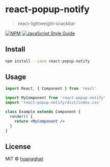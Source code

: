 # react-popup-notify

> react-lightweight-snackbar

[![NPM](https://img.shields.io/npm/v/react-popup-notify.svg)](https://www.npmjs.com/package/react-popup-notify) [![JavaScript Style Guide](https://img.shields.io/badge/code_style-standard-brightgreen.svg)](https://standardjs.com)

## Install

```bash
npm install --save react-popup-notify
```

## Usage

```jsx
import React, { Component } from 'react'

import MyComponent from 'react-popup-notify'
import 'react-popup-notify/dist/index.css'

class Example extends Component {
  render() {
    return <MyComponent />
  }
}
```

## License

MIT © [hoangghaii](https://github.com/hoangghaii)
